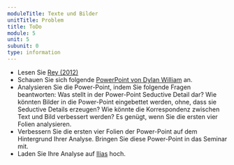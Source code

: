 ```yaml
---
moduleTitle: Texte und Bilder
unitTitle: Problem
title: ToDo
module: 5
unit: 5
subunit: 0
type: information
---
```



* Lesen Sie [Rey (2012)](https://ilias.uni-freiburg.de/goto.php?target=file_1267301_download&client_id=unifreiburg)
* Schauen Sie sich folgende [PowerPoint von Dylan William](https://www.dylanwiliam.org/Dylan_Wiliams_website/Presentations_files/assesslearn.ppt) an. 
* Analysieren Sie die Power-Point, indem Sie folgende Fragen beantworten: Was stellt in der Power-Point Seductive Detail dar? Wie könnten Bilder in die Power-Point eingebettet werden, ohne, dass sie Seductive Details erzeugen? Wie könnte die Korrespondenz zwischen Text und Bild verbessert werden? Es genügt, wenn Sie die ersten vier Folien analysieren. 
* Verbessern Sie die ersten vier Folien der Power-Point auf dem Hintergrund Ihrer Analyse. Bringen Sie diese Power-Point in das Seminar mit.
* Laden Sie Ihre Analyse auf [Ilias](https://ilias.uni-freiburg.de/goto.php?target=exc_1240096&client_id=unifreiburg) hoch.